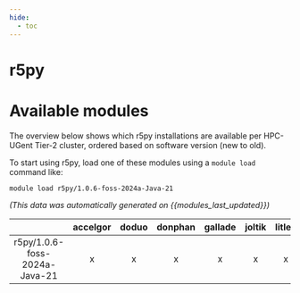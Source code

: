 ```yaml
---
hide:
  - toc
---
```


r5py
====

# Available modules


The overview below shows which r5py installations are available per HPC-UGent Tier-2 cluster, ordered based on software version (new to old).

To start using r5py, load one of these modules using a `module load` command like:

```shell
module load r5py/1.0.6-foss-2024a-Java-21
```

*(This data was automatically generated on {{modules_last_updated}})*

| |accelgor|doduo|donphan|gallade|joltik|litleo|shinx|
| :---: | :---: | :---: | :---: | :---: | :---: | :---: | :---: |
|r5py/1.0.6-foss-2024a-Java-21|x|x|x|x|x|x|x|
